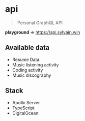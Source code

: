 # api

> Personal GraphQL API

**playground** => https://api.sylvain.win

## Available data

* Resume Data
* Music listening activity
* Coding activity
* Music discography

## Stack

* Apollo Server
* TypeScript
* DigitalOcean
